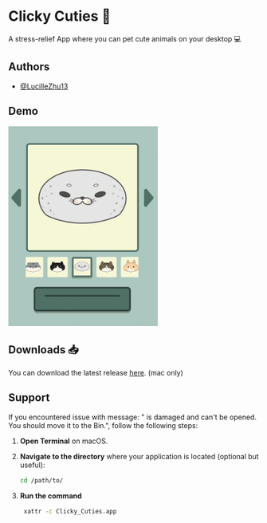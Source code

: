 # Clicky Cuties 🦭

A stress-relief App where you can pet cute animals on your desktop 💻

## Authors

- [@LucilleZhu13](https://www.github.com/LucilleZhu13)


## Demo

<img src="https://raw.githubusercontent.com/LucilleZhu13/Clicky_Cuties/main/images/demo2.gif" width="300">

## Downloads 📥

You can download the latest release [here](https://github.com/LucilleZhu13/Clicky_Cuties/releases/latest). (mac only)


## Support
If you encountered issue with message: "<application> is damaged and can't be opened. You should move it to the Bin.", follow the following steps:
1. **Open Terminal** on macOS.

2. **Navigate to the directory** where your application is located (optional but useful):
   ```sh
   cd /path/to/

3. **Run the command**
   ```sh
    xattr -c Clicky_Cuties.app

